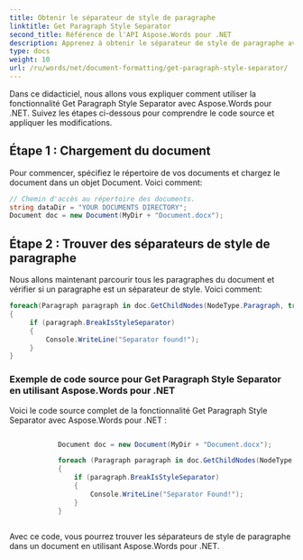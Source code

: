 ```yaml
---
title: Obtenir le séparateur de style de paragraphe
linktitle: Get Paragraph Style Separator
second_title: Référence de l'API Aspose.Words pour .NET
description: Apprenez à obtenir le séparateur de style de paragraphe avec Aspose.Words pour .NET.
type: docs
weight: 10
url: /ru/words/net/document-formatting/get-paragraph-style-separator/
---
```


Dans ce didacticiel, nous allons vous expliquer comment utiliser la fonctionnalité Get Paragraph Style Separator avec Aspose.Words pour .NET. Suivez les étapes ci-dessous pour comprendre le code source et appliquer les modifications.

## Étape 1 : Chargement du document

Pour commencer, spécifiez le répertoire de vos documents et chargez le document dans un objet Document. Voici comment:

```csharp
// Chemin d'accès au répertoire des documents.
string dataDir = "YOUR DOCUMENTS DIRECTORY";
Document doc = new Document(MyDir + "Document.docx");
```

## Étape 2 : Trouver des séparateurs de style de paragraphe

Nous allons maintenant parcourir tous les paragraphes du document et vérifier si un paragraphe est un séparateur de style. Voici comment:

```csharp
foreach(Paragraph paragraph in doc.GetChildNodes(NodeType.Paragraph, true))
{
     if (paragraph.BreakIsStyleSeparator)
     {
         Console.WriteLine("Separator found!");
     }
}
```

### Exemple de code source pour Get Paragraph Style Separator en utilisant Aspose.Words pour .NET

Voici le code source complet de la fonctionnalité Get Paragraph Style Separator avec Aspose.Words pour .NET :

```csharp

            Document doc = new Document(MyDir + "Document.docx");

            foreach (Paragraph paragraph in doc.GetChildNodes(NodeType.Paragraph, true))
            {
                if (paragraph.BreakIsStyleSeparator)
                {
                    Console.WriteLine("Separator Found!");
                }
            }
        
```

Avec ce code, vous pourrez trouver les séparateurs de style de paragraphe dans un document en utilisant Aspose.Words pour .NET.

